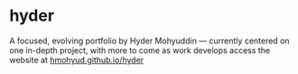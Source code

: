# hyder
A focused, evolving portfolio by Hyder Mohyuddin — currently centered on one in-depth project, with more to come as work develops
access the website at [hmohyud.github.io/hyder](https://hmohyud.github.io/hyder/)
